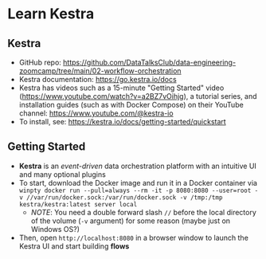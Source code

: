 # Learn Kestra


##  Kestra
- GitHub repo: https://github.com/DataTalksClub/data-engineering-zoomcamp/tree/main/02-workflow-orchestration
- Kestra documentation: https://go.kestra.io/docs
- Kestra has videos such as a 15-minute "Getting Started" video (https://www.youtube.com/watch?v=a2BZ7vOihjg), a tutorial series, and installation guides (such as with Docker Compose) on their YouTube channel: https://www.youtube.com/@kestra-io
- To install, see: https://kestra.io/docs/getting-started/quickstart


## Getting Started
- **Kestra** is an *event-driven* data orchestration platform with an intuitive UI and many optional plugins
- To start, download the Docker image and run it in a Docker container via `winpty docker run --pull=always --rm -it -p 8080:8080 --user=root -v //var/run/docker.sock:/var/run/docker.sock -v /tmp:/tmp kestra/kestra:latest server local`
    - *NOTE*: You need a double forward slash `//` before the local directory of the volume (`-v` argument) for some reason (maybe just on Windows OS?)
- Then, open `http://localhost:8080` in a browser window to launch the Kestra UI and start building **flows**
